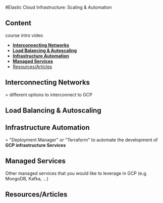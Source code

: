#Elastic Cloud Infrastructure: Scaling & Automation


## Content

course intro video

* [**Interconnecting Networks**](#interconnecting-networks)
* [**Load Balancing &amp; Autoscaling**](#load-balancing--autoscaling)
* [**Infrastructure Automation**](#infrastructure-automation)
* [**Managed Services**](#managed-services)
* [Resources/Articles](#resourcesarticles)



## Interconnecting Networks

= different options to interconnect to GCP

## Load Balancing & Autoscaling


## Infrastructure Automation

= "Deployment Manager" or "Terraform" to automate the development of **GCP infrastructure Services**


## Managed Services

Other managed services that you would like to leverage in GCP (e.g. MongoDB, Kafka, ...)

## Resources/Articles
